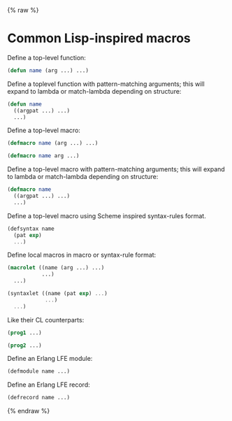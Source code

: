 {% raw %}
# Common Lisp-inspired macros

Define a top-level function:
```lisp
(defun name (arg ...) ...)
```
Define a toplevel function with pattern-matching arguments; this will 
expand to lambda or match-lambda depending on structure:
        
```lisp
(defun name
  ((argpat ...) ...)
  ...)
```

Define a top-level macro:

```lisp
(defmacro name (arg ...) ...)
```

```lisp
(defmacro name arg ...)
```

Define a top-level macro with pattern-matching arguments; this will
expand to lambda or match-lambda depending on structure:
        
```lisp
(defmacro name
  ((argpat ...) ...)
  ...)
```

Define a top-level macro using Scheme inspired syntax-rules
format.

```scheme
(defsyntax name
  (pat exp)
  ...)
```

Define local macros in macro or syntax-rule format:

```lisp
(macrolet ((name (arg ...) ...)
           ...)
  ...)
```

```scheme
(syntaxlet ((name (pat exp) ...)
            ...)
  ...)
```

Like their CL counterparts:

```lisp
(prog1 ...)
```

```lisp
(prog2 ...)
```

Define an Erlang LFE module:

```lisp
(defmodule name ...)
```

Define an Erlang LFE record:

```lisp
(defrecord name ...)
```
{% endraw %}
